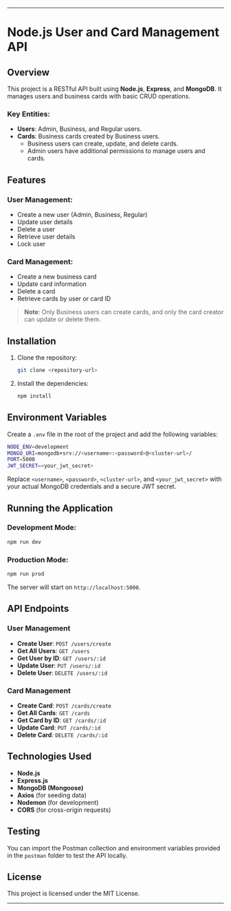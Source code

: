 
---

# Node.js User and Card Management API

## Overview
This project is a RESTful API built using **Node.js**, **Express**, and **MongoDB**. It manages users and business cards with basic CRUD operations.

### Key Entities:
- **Users**: Admin, Business, and Regular users.
- **Cards**: Business cards created by Business users.
  - Business users can create, update, and delete cards.
  - Admin users have additional permissions to manage users and cards.

## Features
### User Management:
- Create a new user (Admin, Business, Regular)
- Update user details
- Delete a user
- Retrieve user details
- Lock user

### Card Management:
- Create a new business card
- Update card information
- Delete a card
- Retrieve cards by user or card ID

> **Note**: Only Business users can create cards, and only the card creator can update or delete them.

## Installation

1. Clone the repository:
   ```bash
   git clone <repository-url>
   ```

2. Install the dependencies:
   ```bash
   npm install
   ```

## Environment Variables
Create a `.env` file in the root of the project and add the following variables:

```bash
NODE_ENV=development
MONGO_URI=mongodb+srv://<username>:<password>@<cluster-url>/
PORT=5000
JWT_SECRET=<your_jwt_secret>
```

Replace `<username>`, `<password>`, `<cluster-url>`, and `<your_jwt_secret>` with your actual MongoDB credentials and a secure JWT secret.

## Running the Application

### Development Mode:
```bash
npm run dev
```

### Production Mode:
```bash
npm run prod
```

The server will start on `http://localhost:5000`.

## API Endpoints

### User Management
- **Create User**: `POST /users/create`
- **Get All Users**: `GET /users`
- **Get User by ID**: `GET /users/:id`
- **Update User**: `PUT /users/:id`
- **Delete User**: `DELETE /users/:id`

### Card Management
- **Create Card**: `POST /cards/create`
- **Get All Cards**: `GET /cards`
- **Get Card by ID**: `GET /cards/:id`
- **Update Card**: `PUT /cards/:id`
- **Delete Card**: `DELETE /cards/:id`

## Technologies Used
- **Node.js**
- **Express.js**
- **MongoDB (Mongoose)**
- **Axios** (for seeding data)
- **Nodemon** (for development)
- **CORS** (for cross-origin requests)

## Testing
You can import the Postman collection and environment variables provided in the `postman` folder to test the API locally.

## License
This project is licensed under the MIT License.

---
